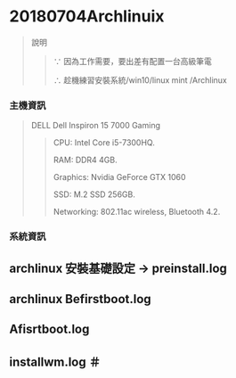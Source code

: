 # 20180704Archlinuix
> 說明
>> ∵ 因為工作需要，要出差有配置一台高級筆電
>>
>> ∴ 趁機練習安裝系統/win10/linux mint /Archlinux

### 主機資訊
> DELL Dell Inspiron 15 7000 Gaming 
>> CPU: Intel Core i5-7300HQ. 
>>
>> RAM:       DDR4  4GB.
>>
>> Graphics:  Nvidia GeForce GTX 1060
>>
>> SSD: 	    M.2 SSD 256GB.
>>
>> Networking: 802.11ac wireless, Bluetooth 4.2.

### 系統資訊


## archlinux 安裝基礎設定 → preinstall.log   


## archlinux Befirstboot.log     

## Afisrtboot.log      

## installwm.log      ＃
 


